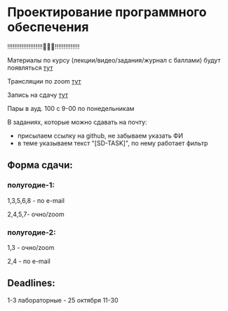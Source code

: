 # Проектирование программного обеспечения

‼️‼️‼️‼️‼️‼️‼️‼️‼️‼️🤔🤔🤔‼️‼️‼️‼️‼️‼️‼️

Материалы по курсу (лекции/видео/задания/журнал с баллами) будут появляться [тут](https://disk.yandex.ru/d/c1dXtB-_TQV3ww)

Трансляции по zoom [тут](https://itmo.zoom.us/j/85110307151?pwd=WkZtSUhSZFgwSC9keVZqa3lWUHJzZz09)

Запись на сдачу [тут](https://disk.yandex.ru/i/Bis-fNDhpmkJNg)

Пары в ауд. 100 с 9-00 по понедельникам

В заданиях, которые можно сдавать на почту:
- присылаем ссылку на github, не забываем указать ФИ
- в теме указываем текст "[SD-TASK]", по нему работает фильтр

## Форма сдачи:
### полугодие-1:
1,3,5,6,8 - по e-mail

2,4,5,7- очно/zoom

### полугодие-2:
1,3 - очно/zoom

2,4 - по e-mail

## Deadlines:
1-3 лабораторные - 25 октября 11-30
